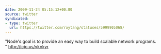 ```yaml
---
date: 2009-11-24 05:15:12+00:00
source: twitter
syndicated:
- type: twitter
  url: https://twitter.com/roytang/statuses/5999905068/
---
```


"Node's goal is to provide an easy way to build scalable network programs. " http://icio.us/vknkyr